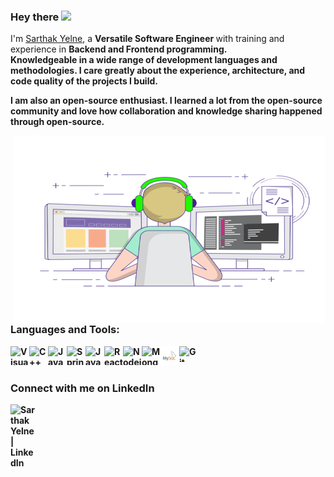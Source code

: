 <!--### Hi there 👋
-->
<!--
**** is a ✨ _special_ ✨ repository because its `README.md` (this file) appears on your GitHub profile.

Here are some ideas to get you started:

- 🔭 I’m currently working on ...
- 🌱 I’m currently learning ...
- 👯 I’m looking to collaborate on ...
- 🤔 I’m looking for help with ...
- 💬 Ask me about ...
- 📫 How to reach me: ...
- 😄 Pronouns: ...
- ⚡ Fun fact: ...
-->

### Hey there <img src="https://media.giphy.com/media/hvRJCLFzcasrR4ia7z/giphy.gif" width="25px" />

I'm [Sarthak Yelne](https://github.com/SarthakYelne), a <b> Versatile Software Engineer </b> with training and experience in <b> Backend and Frontend programming. <br /> Knowledgeable in a wide range of development languages and methodologies. I care greatly about the experience, architecture, and code quality of the projects I build.

I am also an open-source enthusiast. I learned a lot from the open-source community and love how collaboration and knowledge sharing happened through open-source.

<img align="right" alt="GIF" src="https://github.com/kunalyelne/kunalyelne/blob/main/coding.gif?raw=true" width="500" height="300" />

<h3> Languages and Tools: </h3>

<img align="left" width="30px" height="30px" alt="Visual Studio Code" src="https://img.icons8.com/color/48/000000/visual-studio-code-2019.png" />
<img align="left" width="30px" height="30px" alt="C++" src="https://img.icons8.com/color/48/000000/c-plus-plus-logo.png"/>
<img align="left" width="30px" height="30px" alt="Java" src="https://img.icons8.com/color/48/000000/java-coffee-cup-logo--v1.png" />
<img align="left" width="30px" height="30px" alt="Spring Boot" src="https://dz2cdn1.dzone.com/storage/temp/12434118-spring-boot-logo.png"/>
<img align="left" width="30px" height="30px" alt="JavaScript" src="https://img.icons8.com/color/48/000000/javascript--v1.png" />
<img align="left" width="30px" height="30px" alt="React" src="https://img.icons8.com/plasticine/100/000000/react.png"/>
<img align="left" width="30px" height="30px" alt="Nodejs" src="https://img.icons8.com/color/48/000000/nodejs.png" />
<img align="left" width="30px" height="30px" alt="MongoDB" src="https://img.icons8.com/color/48/000000/mongodb.png" />
<!-- <img align="left" width="30px" height="30px" alt="Python" src="https://img.icons8.com/color/48/000000/python--v1.png"/> -->
<img align="left" width="30px" height="30px" alt="MySQL" src="https://raw.githubusercontent.com/github/explore/80688e429a7d4ef2fca1e82350fe8e3517d3494d/topics/mysql/mysql.png" />
<img align="left" width="30px" height="25px" alt="Git" src="https://img.icons8.com/color/48/000000/git.png" />

<br />
<br />

<h3> Connect with me on LinkedIn </h3>
<a href="https://www.linkedin.com/in/sarthakyelne007">
  <img align="left" alt="Sarthak Yelne | LinkedIn" width="40px" src="https://img.icons8.com/fluency/48/000000/linkedin.png" />
</a>
